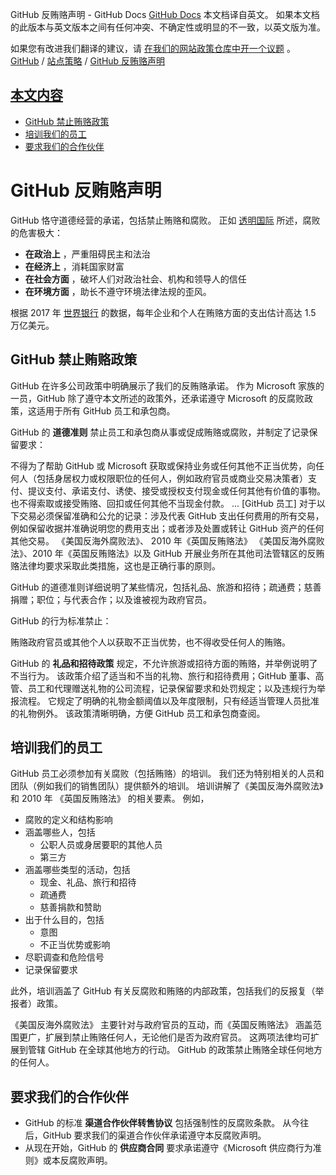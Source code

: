 GitHub 反贿赂声明 - GitHub Docs
[GitHub Docs](/cn)
本文档译自英文。 如果本文档的此版本与英文版本之间有任何冲突、不确定性或明显的不一致，以英文版为准。

如果您有改进我们翻译的建议，请
[在我们的网站政策仓库中开一个议题](https://github.com/github/site-policy/issues)
。
[GitHub](/cn/github)
/
[站点策略](/cn/github/site-policy)
/
[GitHub 反贿赂声明](/cn/github/site-policy/github-anti-bribery-statement)

## [本文内容](#in-this-article)
- [GitHub 禁止贿赂政策](#github-policies-prohibiting-bribery)
- [培训我们的员工](#training-for-our-employees)
- [要求我们的合作伙伴](#engaging-our-partners)

# GitHub 反贿赂声明

GitHub 恪守道德经营的承诺，包括禁止贿赂和腐败。 正如
[透明国际](https://www.transparency.org/what-is-corruption#costs-of-corruption)
所述，腐败的危害极大：

- **在政治上**
，严重阻碍民主和法治
- **在经济上**
，消耗国家财富
- **在社会方面**
，破坏人们对政治社会、机构和领导人的信任
- **在环境方面**
，助长不遵守环境法律法规的歪风。

根据 2017 年
[世界银行](https://www.worldbank.org/en/topic/governance/brief/anti-corruption)
的数据，每年企业和个人在贿赂方面的支出估计高达 1.5 万亿美元。

## GitHub 禁止贿赂政策

GitHub 在许多公司政策中明确展示了我们的反贿赂承诺。 作为 Microsoft 家族的一员，GitHub 除了遵守本文所述的政策外，还承诺遵守 Microsoft 的反腐败政策，这适用于所有 GitHub 员工和承包商。

GitHub 的
**道德准则**
禁止员工和承包商从事或促成贿赂或腐败，并制定了记录保留要求：

不得为了帮助 GitHub 或 Microsoft 获取或保持业务或任何其他不正当优势，向任何人（包括身居权力或权限职位的任何人，例如政府官员或商业交易决策者）支付、提议支付、承诺支付、诱使、接受或授权支付现金或任何其他有价值的事物。 也不得索取或接受贿赂、回扣或任何其他不当现金付款。 ... [GitHub 员工] 对于以下交易必须保留准确和公允的记录：涉及代表 GitHub 支出任何费用的所有交易，例如保留收据并准确说明您的费用支出；或者涉及处置或转让 GitHub 资产的任何其他交易。 《美国反海外腐败法》、 2010 年《英国反贿赂法》 《美国反海外腐败法》、2010 年《英国反贿赂法》以及 GitHub 开展业务所在其他司法管辖区的反贿赂法律均要求采取此类措施，这也是正确行事的原则。

GitHub 的道德准则详细说明了某些情况，包括礼品、旅游和招待；疏通费；慈善捐赠；职位；与代表合作；以及谁被视为政府官员。

GitHub 的行为标准禁止：

贿赂政府官员或其他个人以获取不正当优势，也不得收受任何人的贿赂。

GitHub 的
**礼品和招待政策**
规定，不允许旅游或招待方面的贿赂，并举例说明了不当行为。 该政策介绍了适当和不当的礼物、旅行和招待费用；GitHub 董事、高管、员工和代理赠送礼物的公司流程，记录保留要求和处罚规定；以及违规行为举报流程。 它规定了明确的礼物金额阈值以及年度限制，只有经适当管理人员批准的礼物例外。 该政策清晰明确，方便 GitHub 员工和承包商查阅。

## 培训我们的员工

GitHub 员工必须参加有关腐败（包括贿赂）的培训。 我们还为特别相关的人员和团队（例如我们的销售团队）提供额外的培训。 培训讲解了《美国反海外腐败法》和 2010 年 《英国反贿赂法》 的相关要素。 例如，

- 腐败的定义和结构影响
- 涵盖哪些人，包括
	- 公职人员或身居要职的其他人员
	- 第三方
- 涵盖哪些类型的活动，包括
	- 现金、礼品、旅行和招待
	- 疏通费
	- 慈善捐款和赞助
- 出于什么目的，包括
	- 意图
	- 不正当优势或影响
- 尽职调查和危险信号
- 记录保留要求

此外，培训涵盖了 GitHub 有关反腐败和贿赂的内部政策，包括我们的反报复（举报者）政策。

《美国反海外腐败法》 主要针对与政府官员的互动，而《英国反贿赂法》 涵盖范围更广，扩展到禁止贿赂任何人，无论他们是否为政府官员。 这两项法律均可扩展到管辖 GitHub 在全球其他地方的行动。 GitHub 的政策禁止贿赂全球任何地方的任何人。

## 要求我们的合作伙伴
- GitHub 的标准
**渠道合作伙伴转售协议**
包括强制性的反腐败条款。 从今往后，GitHub 要求我们的渠道合作伙伴承诺遵守本反腐败声明。
- 从现在开始，GitHub 的
**供应商合同**
要求承诺遵守《Microsoft 供应商行为准则》或本反腐败声明。
